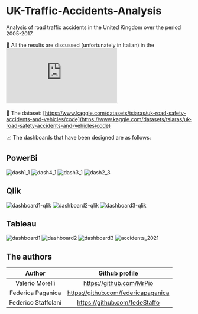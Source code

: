 # UK-Traffic-Accidents-Analysis
Analysis of road traffic accidents in the United Kingdom over the period 2005-2017.

📘 All the results are discussed (unfortunately in Italian) in the ![**thesis**](https://github.com/MrPio/UK-Traffic-Accidents-Analysis/blob/main/UK%20road%20accident%20analysis%20-%20Valerio%20Morelli%20Federica%20Paganica%20Federico%20Staffolani.pdf).

📌 The dataset: [https://www.kaggle.com/datasets/tsiaras/uk-road-safety-accidents-and-vehicles/code](https://www.kaggle.com/datasets/tsiaras/uk-road-safety-accidents-and-vehicles/code)

📈 The dashboards that have been designed are as follows:

## PowerBi
![dash1_1](https://github.com/MrPio/UK-Traffic-Accidents-Analysis/assets/22773005/4c6df821-3d4f-4e0f-903b-3d5f6a9e9cc1)
![dash4_1](https://github.com/MrPio/UK-Traffic-Accidents-Analysis/assets/22773005/aaa7539b-88fe-4245-be45-9a29e235f679)
![dash3_1](https://github.com/MrPio/UK-Traffic-Accidents-Analysis/assets/22773005/688d130c-b9f1-43f6-90dd-43fa40fe14b8)
![dash2_3](https://github.com/MrPio/UK-Traffic-Accidents-Analysis/assets/22773005/7619a259-b032-498e-825a-b0b68b81c165)

## Qlik
![dashboard1-qlik](https://github.com/MrPio/UK-Traffic-Accidents-Analysis/assets/22773005/82fc73ac-934e-48b8-9698-553fa2320079)
![dashboard2-qlik](https://github.com/MrPio/UK-Traffic-Accidents-Analysis/assets/22773005/b41f18e4-b690-44ec-b95a-299af3b62c82)
![dashboard3-qlik](https://github.com/MrPio/UK-Traffic-Accidents-Analysis/assets/22773005/d7392733-2c06-4432-a663-6776bf76b8cd)

## Tableau
![dashboard1](https://github.com/MrPio/UK-Traffic-Accidents-Analysis/assets/22773005/06a44324-1a1c-427a-8e99-0d8343b09498)
![dashboard2](https://github.com/MrPio/UK-Traffic-Accidents-Analysis/assets/22773005/13109f81-e92f-4f7d-ba09-b1fc1c3ea2e0)
![dashboard3](https://github.com/MrPio/UK-Traffic-Accidents-Analysis/assets/22773005/04f7c093-09ba-4d60-9b69-f24f04727bbd)
![accidents_2021](https://github.com/MrPio/UK-Traffic-Accidents-Analysis/assets/22773005/5cffb8f3-f0fc-4645-89ae-09f009364ad4)

## The authors
|        Author       |            Github profile           |
|:-------------------:|:-----------------------------------:|
|   Valerio Morelli   |       https://github.com/MrPio      |
|  Federica Paganica  | https://github.com/federicapaganica |
| Federico Staffolani |    https://github.com/fedeStaffo    |
